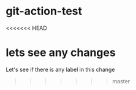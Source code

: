 # git-action-test
<<<<<<< HEAD

lets see any changes
=======
Let's see if there is any label in this change
>>>>>>> master
